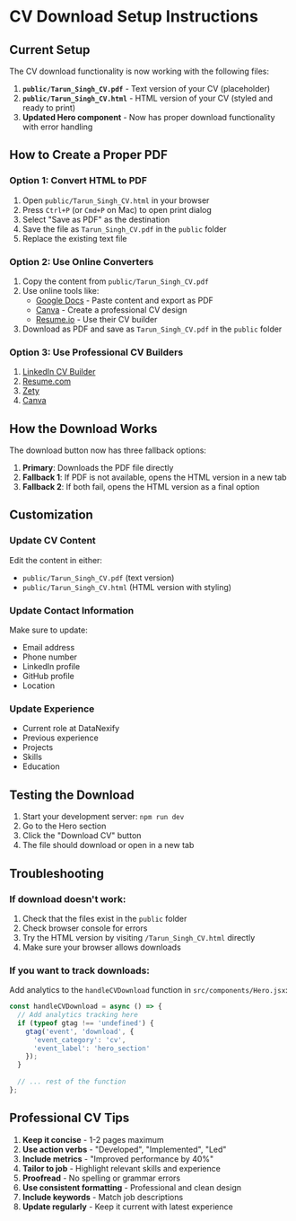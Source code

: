 # CV Download Setup Instructions

## Current Setup

The CV download functionality is now working with the following files:

1. **`public/Tarun_Singh_CV.pdf`** - Text version of your CV (placeholder)
2. **`public/Tarun_Singh_CV.html`** - HTML version of your CV (styled and ready to print)
3. **Updated Hero component** - Now has proper download functionality with error handling

## How to Create a Proper PDF

### Option 1: Convert HTML to PDF
1. Open `public/Tarun_Singh_CV.html` in your browser
2. Press `Ctrl+P` (or `Cmd+P` on Mac) to open print dialog
3. Select "Save as PDF" as the destination
4. Save the file as `Tarun_Singh_CV.pdf` in the `public` folder
5. Replace the existing text file

### Option 2: Use Online Converters
1. Copy the content from `public/Tarun_Singh_CV.pdf`
2. Use online tools like:
   - [Google Docs](https://docs.google.com) - Paste content and export as PDF
   - [Canva](https://canva.com) - Create a professional CV design
   - [Resume.io](https://resume.io) - Use their CV builder
3. Download as PDF and save as `Tarun_Singh_CV.pdf` in the `public` folder

### Option 3: Use Professional CV Builders
1. [LinkedIn CV Builder](https://www.linkedin.com/learning/paths/become-a-software-developer)
2. [Resume.com](https://www.resume.com)
3. [Zety](https://zety.com)
4. [Canva](https://canva.com)

## How the Download Works

The download button now has three fallback options:

1. **Primary**: Downloads the PDF file directly
2. **Fallback 1**: If PDF is not available, opens the HTML version in a new tab
3. **Fallback 2**: If both fail, opens the HTML version as a final option

## Customization

### Update CV Content
Edit the content in either:
- `public/Tarun_Singh_CV.pdf` (text version)
- `public/Tarun_Singh_CV.html` (HTML version with styling)

### Update Contact Information
Make sure to update:
- Email address
- Phone number
- LinkedIn profile
- GitHub profile
- Location

### Update Experience
- Current role at DataNexify
- Previous experience
- Projects
- Skills
- Education

## Testing the Download

1. Start your development server: `npm run dev`
2. Go to the Hero section
3. Click the "Download CV" button
4. The file should download or open in a new tab

## Troubleshooting

### If download doesn't work:
1. Check that the files exist in the `public` folder
2. Check browser console for errors
3. Try the HTML version by visiting `/Tarun_Singh_CV.html` directly
4. Make sure your browser allows downloads

### If you want to track downloads:
Add analytics to the `handleCVDownload` function in `src/components/Hero.jsx`:

```javascript
const handleCVDownload = async () => {
  // Add analytics tracking here
  if (typeof gtag !== 'undefined') {
    gtag('event', 'download', {
      'event_category': 'cv',
      'event_label': 'hero_section'
    });
  }
  
  // ... rest of the function
};
```

## Professional CV Tips

1. **Keep it concise** - 1-2 pages maximum
2. **Use action verbs** - "Developed", "Implemented", "Led"
3. **Include metrics** - "Improved performance by 40%"
4. **Tailor to job** - Highlight relevant skills and experience
5. **Proofread** - No spelling or grammar errors
6. **Use consistent formatting** - Professional and clean design
7. **Include keywords** - Match job descriptions
8. **Update regularly** - Keep it current with latest experience 